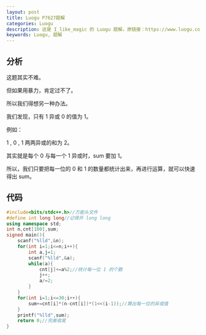 ```yaml
---
layout: post
title: Luogu P7627题解
categories: Luogu
description: 这是 I_like_magic 的 Luogu 题解，原链接：https://www.luogu.com.cn/blog/I-like-magic/solution-p7627
keywords: Luogu, 题解
---
```


## 分析

这题其实不难。

但如果用暴力，肯定过不了。

所以我们得想另一种办法。

我们发现，只有 $1$ 异或 $0$ 的值为 $1$。

例如： 

$1$ , $0$ , $1$ 两两异或的和为 $2$。

其实就是每个 $0$ 与每一个 $1$ 异或时，$\text{sum}$ 要加 $1$。

所以，我们只要把每一位的 $0$ 和 $1$ 的数量都统计出来，再进行运算，就可以快速得出 $\text{sum}$。

## 代码

```cpp
#include<bits/stdc++.h>//万能头文件
#define int long long//记得开 long long
using namespace std;
int n,cnt[100],sum;
signed main(){
	scanf("%lld",&n);
	for(int i=1;i<=n;i++){
		int a,j=1;
		scanf("%lld",&a);
		while(a){
			cnt[j]+=a%2;//统计每一位 1 的个数
			j++;
			a/=2;
		}
	}
	for(int i=1;i<=30;i++){
		sum+=cnt[i]*(n-cnt[i])*(1<<(i-1));//算出每一位的异或值
	}
	printf("%lld",sum);
	return 0;//完美收尾
}
```